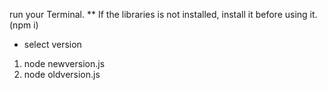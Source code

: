 run your Terminal. 
** If the libraries is not installed, install it before using it. (npm i)
- select version

1. node newversion.js
2. node oldversion.js